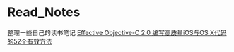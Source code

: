 # Read_Notes
整理一些自己的读书笔记
[Effective Objective-C 2.0 编写高质量iOS与OS X代码的52个有效方法](https://github.com/LionWY/Read_Notes/tree/master/Effective%20Objective-C%202.0%20%E7%BC%96%E5%86%99%E9%AB%98%E8%B4%A8%E9%87%8FiOS%E4%B8%8EOS%20X%E4%BB%A3%E7%A0%81%E7%9A%8452%E4%B8%AA%E6%9C%89%E6%95%88%E6%96%B9%E6%B3%95)


